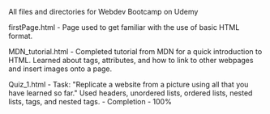 All files and directories for Webdev Bootcamp on Udemy

firstPage.html - Page used to get familiar with the use of basic HTML format.

MDN_tutorial.html - Completed tutorial from MDN for a quick introduction to HTML. Learned about tags, attributes, and how to link to other webpages and insert images onto a page.

Quiz_1.html - Task: "Replicate a website from a picture using all that you have learned so far." Used headers, unordered lists, ordered lists, nested lists, tags, and nested tags.
			- Completion - 100%